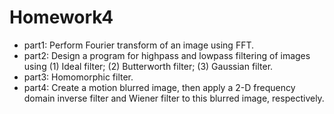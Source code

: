 # Homework4
 - part1: Perform Fourier transform of an image using FFT.
 - part2: Design a program for highpass and lowpass filtering of images using (1) Ideal filter; (2) Butterworth filter; (3) Gaussian filter.
 - part3: Homomorphic filter.
 - part4: Create a motion blurred image, then apply a 2-D frequency domain inverse filter and Wiener filter to this blurred image, respectively.
